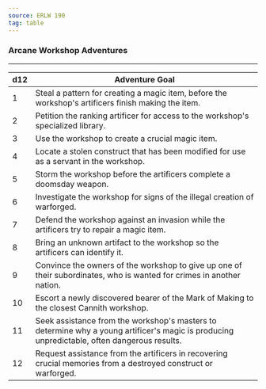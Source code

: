```yaml
---
source: ERLW 190
tag: table
---
```


### Arcane Workshop Adventures
---
|d12|Adventure Goal|
|----|------------|
|1|Steal a pattern for creating a magic item, before the workshop's artificers finish making the item.|
|2|Petition the ranking artificer for access to the workshop's specialized library.|
|3|Use the workshop to create a crucial magic item.|
|4|Locate a stolen construct that has been modified for use as a servant in the workshop.|
|5|Storm the workshop before the artificers complete a doomsday weapon.|
|6|Investigate the workshop for signs of the illegal creation of warforged.|
|7|Defend the workshop against an invasion while the artificers try to repair a magic item.|
|8|Bring an unknown artifact to the workshop so the artificers can identify it.|
|9|Convince the owners of the workshop to give up one of their subordinates, who is wanted for crimes in another nation.|
|10|Escort a newly discovered bearer of the Mark of Making to the closest Cannith workshop.|
|11|Seek assistance from the workshop's masters to determine why a young artificer's magic is producing unpredictable, often dangerous results.|
|12|Request assistance from the artificers in recovering crucial memories from a destroyed construct or warforged.|
